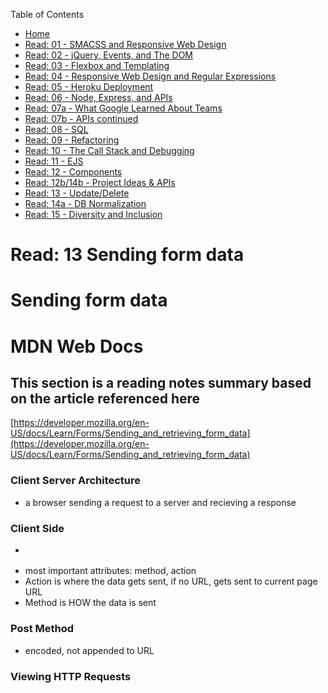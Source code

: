 Table of Contents
* [Home](https://nickmagruder.github.io/reading-notes/)
* [Read: 01 - SMACSS and Responsive Web Design](read_301-01.md)
* [Read: 02 - jQuery, Events, and The DOM](read_301-02.md)
* [Read: 03 - Flexbox and Templating](read_301-03.md)
* [Read: 04 - Responsive Web Design and Regular Expressions](read_301-04.md)
* [Read: 05 - Heroku Deployment](read_301-05.md)
* [Read: 06 - Node, Express, and APIs](read_301-06.md)
* [Read: 07a - What Google Learned About Teams](read_301-07a.md)
* [Read: 07b - APIs continued](read_301-07b.md)
* [Read: 08 - SQL](read_301-08.md)
* [Read: 09 - Refactoring](read_301-09.md)
* [Read: 10 - The Call Stack and Debugging](read_301-10.md)
* [Read: 11 - EJS](read_301-11.md)
* [Read: 12 - Components](read_301-12.md)
* [Read: 12b/14b - Project Ideas & APIs](read_301-12b.md)
* [Read: 13 - Update/Delete](read_301-13.md)
* [Read: 14a - DB Normalization](read_301-14a.md)
* [Read: 15 - Diversity and Inclusion](read_301-15.md)

# Read: 13 Sending form data

# Sending form data
# MDN Web Docs
## This section is a reading notes summary based on the article referenced here
[https://developer.mozilla.org/en-US/docs/Learn/Forms/Sending_and_retrieving_form_data](https://developer.mozilla.org/en-US/docs/Learn/Forms/Sending_and_retrieving_form_data)

### Client Server Architecture
* a browser sending a request to a server and recieving a response

### Client Side
* <form>
* most important attributes: method, action
* Action is where the data gets sent, if no URL, gets sent to current page URL
* Method is HOW the data is sent

### Post Method
* encoded, not appended to URL

### Viewing HTTP Requests

